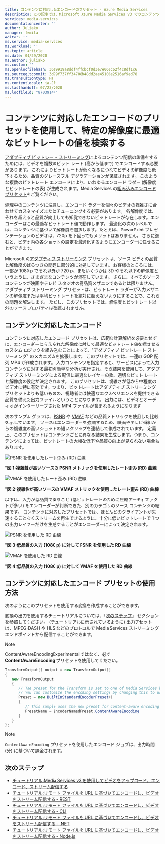 ```yaml
---
title: コンテンツに対応したエンコードのプリセット - Azure Media Services
description: この記事では、Microsoft Azure Media Services v3 でのコンテンツに対応したエンコードについて説明します。
services: media-services
documentationcenter: ''
author: Juliako
manager: femila
editor: ''
ms.service: media-services
ms.workload: ''
ms.topic: article
ms.date: 04/29/2020
ms.author: juliako
ms.custom: ''
ms.openlocfilehash: 3669919a8ddf4ffcbcf0d3e7e060c62f4c8df1c6
ms.sourcegitcommit: 3d79f737ff34708b48dd2ae45100e2516af9ed78
ms.translationtype: HT
ms.contentlocale: ja-JP
ms.lasthandoff: 07/23/2020
ms.locfileid: "87039144"
---
```

# <a name="use-the-content-aware-encoding-preset-to-find-the-optimal-bitrate-value-for-a-given-resolution"></a>コンテンツに対応したエンコードのプリセットを使用して、特定の解像度に最適なビットレートの値を検索する

[アダプティブ ビットレート ストリーミング](https://en.wikipedia.org/wiki/Adaptive_bitrate_streaming)によるコンテンツ配信の準備をするためには、ビデオを複数のビット レート (高から低まで) でエンコードする必要があります。 これによりビットレートが低くなるにつれてビデオの解像度も低下するため、品質のグレースフル デグラデーションが保証されます。 このような複数のビットレート エンコードにより、いわゆるエンコード ラダー (解像度とビットレートの表) が生成されます。Media Services の[組み込みエンコード プリセット](/rest/api/media/transforms/createorupdate#encodernamedpreset)をご覧ください。

処理中のコンテンツに注意し、エンコード ラダーを個々のビデオの複雑さに合わせてカスタマイズまたはチューニングする必要があります。 各解像度では、それを超えると品質が向上しても知覚できないビットレートが存在します。エンコーダーはこの最適なビットレート値で動作します。 最適化の次のレベルでは、コンテンツに基づいて解像度を選択します。たとえば、PowerPoint プレゼンテーションのビデオは、720p を下回ってもメリットはありません。 さらに進むと、ビデオ内の各ショットの設定を最適化するようにエンコーダーに任せることができます。 

Microsoft の[アダプティブ ストリーミング](autogen-bitrate-ladder.md) プリセットは、ソース ビデオの品質と解像度のばらつきの問題に部分的に対処しています。 お客様のところには、一部が 1080 p でそれ以外が 720 p、またいくつかは SD やそれ以下の解像度というように、さまざまなコンテンツが混在しています。 さらに、すべてのソース コンテンツが映画やテレビ スタジオの高品質メザニンであるとは限りません。 アダプティブ ストリーミング プリセットは、ビットレート ラダーが入力メザニンの解像度または平均ビットレートを絶対に超えないようにすることで、これらの問題を解決します。 ただし、このプリセットでは、解像度とビットレート以外のソース プロパティは確認されません。

## <a name="the-content-aware-encoding"></a>コンテンツに対応したエンコード 

コンテンツに対応したエンコード プリセットは、広範な計算解析を必要とせずに、エンコーダーに与えられた解像度に対して最適なビットレート値を探させるカスタム ロジックを組み込むことによって、"アダプティブ ビットレート ストリーミング" のメカニズムを拡張します。 このプリセットでは、一連の GOP 配列 MP4 が作成されます。 入力コンテンツを指定すると、サービスによって入力コンテンツに対する最初の簡単な分析が実行され、その結果を使用して、アダプティブ ストリーミングによる配信に最適なレイヤーの数、適切なビット レートと解像度の設定が決定されます。 このプリセットは、複雑さが低から中程度のビデオに特に有効です。つまり、ビットレートはアダプティブ ストリーミング プリセットよりも低いものの、視聴者には快適なエクスペリエンスを提供できる品質を備えた出力ファイルということになります。 出力には、ビデオとオーディオがインターリーブされた MP4 ファイルが含まれるようになります

次のサンプル グラフは、[PSNR](https://en.wikipedia.org/wiki/Peak_signal-to-noise_ratio) や [VMAF](https://en.wikipedia.org/wiki/Video_Multimethod_Assessment_Fusion) などの品質メトリックを使用した比較を示しています。 ソースはエンコーダーを強調するため、映画やテレビ番組からの複雑度の高いショットの短いクリップを連結して作成されています。 定義上、このプリセットはコンテンツごとに異なる結果を生成します。つまり、コンテンツによっては、ビットレートの大幅な低下や品質の向上が見られない場合もあります。

![PSNR を使用したレート歪み (RD) 曲線](media/content-aware-encoding/msrv1.png)

"**図 1:複雑性が高いソースの PSNR メトリックを使用したレート歪み (RD) 曲線**

![VMAF を使用したレート歪み (RD) 曲線](media/content-aware-encoding/msrv2.png)

"**図 2:複雑性が高いソースの VMAF メトリックを使用したレート歪み (RD) 曲線**

以下は、入力が低品質であること (低ビットレートのために圧縮アーティファクトが多い) をエンコーダーが判断できた、別のカテゴリのソース コンテンツの結果です。 コンテンツに対応したプリセットでは、ほとんどのクライアントが失速することなくストリームを再生できるように、十分に低いビットレートで 1 つの出力レイヤーだけを生成することがエンコーダーによって決定されます。

![PSNR を使用した RD 曲線](media/content-aware-encoding/msrv3.png)

"**図 3:低品質の入力 (1080 p) に対して PSNR を使用した RD 曲線**

![VMAF を使用した RD 曲線](media/content-aware-encoding/msrv4.png)

"**図 4:低品質の入力 (1080 p) に対して VMAF を使用した RD 曲線**

## <a name="how-to-use-the-content-aware-encoding-preset"></a>コンテンツに対応したエンコード プリセットの使用方法 

次のようにこのプリセットを使用する変換を作成することができます。 

変換の出力を使用するチュートリアルについては、「[次のステップ](#next-steps)」 セクションを参照してください。 (チュートリアルに示されているように) 出力アセットは、MPEG-DASH や HLS などのプロトコルで Media Services ストリーミング エンドポイントから配信することができます。

> [!NOTE]
> ContentAwareEncodingExperimental ではなく、必ず **ContentAwareEncoding** プリセットを使用してください。

```csharp
TransformOutput[] output = new TransformOutput[]
{
   new TransformOutput
   {
      // The preset for the Transform is set to one of Media Services built-in sample presets.
      // You can customize the encoding settings by changing this to use "StandardEncoderPreset" class.
      Preset = new BuiltInStandardEncoderPreset()
      {
         // This sample uses the new preset for content-aware encoding
         PresetName = EncoderNamedPreset.ContentAwareEncoding
      }
   }
};
```

> [!NOTE]
> `ContentAwareEncoding` プリセットを使用したエンコード ジョブは、出力時間 (分) に基づいて課金されます。 
  
## <a name="next-steps"></a>次のステップ

* [チュートリアル:Media Services v3 を使用してビデオをアップロード、エンコード、ストリーム配信する](stream-files-tutorial-with-api.md)
* [チュートリアル:リモート ファイルを URL に基づいてエンコードし、ビデオをストリーム配信する - REST](stream-files-tutorial-with-rest.md)
* [チュートリアル:リモート ファイルを URL に基づいてエンコードし、ビデオをストリーム配信する - CLI](stream-files-cli-quickstart.md)
* [チュートリアル:リモート ファイルを URL に基づいてエンコードし、ビデオをストリーム配信する - .NET](stream-files-dotnet-quickstart.md)
* [チュートリアル:リモート ファイルを URL に基づいてエンコードし、ビデオをストリーム配信する - Node.js](stream-files-nodejs-quickstart.md)
